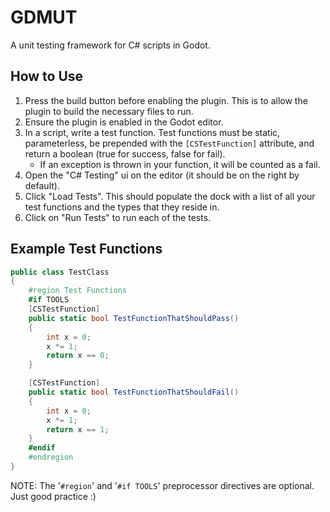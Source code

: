 # GDMUT

A unit testing framework for C# scripts in Godot.

## How to Use
1. Press the build button before enabling the plugin. This is to allow the plugin to build the necessary files to run.
2. Ensure the plugin is enabled in the Godot editor.
3. In a script, write a test function. Test functions must be static, parameterless, be prepended with the ```[CSTestFunction]``` attribute, and return a boolean (true for success, false for fail).
    - If an exception is thrown in your function, it will be counted as a fail.
4. Open the "C# Testing" ui on the editor (it should be on the right by default).
5. Click "Load Tests". This should populate the dock with a list of all your test functions and the types that they reside in.
6. Click on "Run Tests" to run each of the tests.

## Example Test Functions
```c#
public class TestClass
{
    #region Test Functions
    #if TOOLS
    [CSTestFunction]
    public static bool TestFunctionThatShouldPass()
    {
        int x = 0;
        x *= 1;
        return x == 0;
    }

    [CSTestFunction]
    public static bool TestFunctionThatShouldFail()
    {
        int x = 0;
        x *= 1;
        return x == 1;
    }
    #endif
    #endregion
}
```
NOTE: The '``#region``' and '``#if TOOLS``' preprocessor directives are optional. Just good practice :)